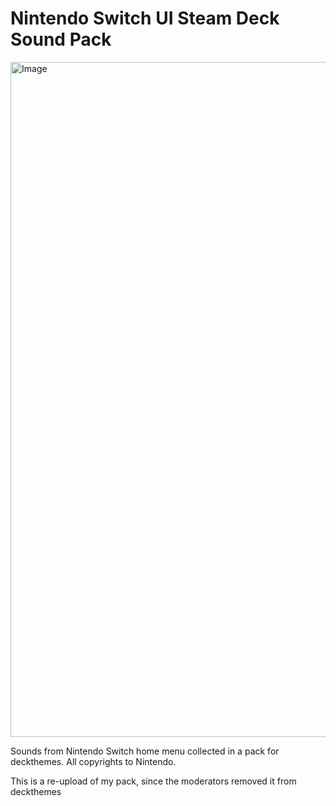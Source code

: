 # Nintendo Switch UI Steam Deck Sound Pack
<img width="1080" height="1080" alt="Image" src="https://github.com/user-attachments/assets/a7d5491c-5dd8-41d1-8274-2ba9236c00d6" />

Sounds from Nintendo Switch home menu collected in a pack for deckthemes. All copyrights to Nintendo. 

This is a re-upload of my pack, since the moderators removed it from deckthemes
